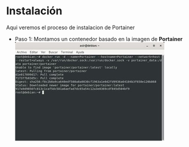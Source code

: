 # Instalación
Aqui veremos el proceso de instalacion de Portainer
- Paso 1: Montamos un contenedor basado en la imagen de **Portainer**
![Contenedor con la imagen Portainer](imagenes/1.jpg)
